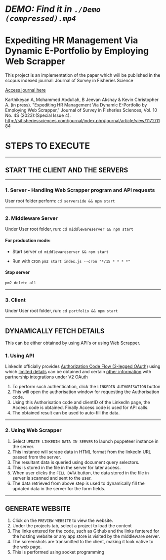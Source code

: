 # _DEMO: Find it in `./Demo (compressed).mp4`_

# Expediting HR Management Via Dynamic E-Portfolio by Employing Web Scrapper

This project is an implementation of the paper which will be published in the scopus indexed journal:
Journal of Survey in Fisheries Science

[Access journal here](http://sifisheriessciences.com//index.php/journal/article/view/1172/1184)

Karthikeyan A, Mohammed Abdullah, B Jeevan Akshay & Kevin Christopher A. (in press). "Expediting HR Management Via Dynamic E-Portfolio by Employing Web Scrapper," Journal of Survey in Fisheries Sciences, Vol. 10 No. 4S (2023):(Special Issue 4). http://sifisheriessciences.com/journal/index.php/journal/article/view/1172/1184

# STEPS TO EXECUTE
---
## START THE CLIENT AND THE SERVERS
---
### 1. Server - Handling Web Scrapper program and API requests
User root folder perform:
`cd serverside && npm start`

---
### 2. Middleware Server
Under User root folder, run:
`cd middlewareserver && npm start`

#### For production mode:
- Start server
`cd middlewareserver && npm start`

- Run with cron
`pm2 start index.js --cron "*/15 * * * *"`

#### Stop server
`pm2 delete all`

---
### 3. Client 
Under User root folder, run:
`cd portfolio && npm start`

___

## DYNAMICALLY FETCH DETAILS

This can be either obtained by using API's or using Web Scrapper.

### 1. Using API

LinkedIn officially provides [Authorization Code Flow (3-legged OAuth)](https://learn.microsoft.com/en-us/linkedin/shared/authentication/authorization-code-flow?tabs=HTTPS1) using which [limited details](https://learn.microsoft.com/en-us/linkedin/shared/integrations/people/profile-api?context=linkedin%2Fconsumer%2Fcontext) can be obtained and certain [other information](https://learn.microsoft.com/en-us/linkedin/shared/references/v2/profile) with [partnership integrations](https://developer.linkedin.com/blog/posts/2015/developer-program-changes) under [V2 OAuth](https://learn.microsoft.com/en-us/linkedin/consumer/integrations/self-serve/migration-faq?context=linkedin%2Fconsumer%2Fcontext)

1. To perform such authentication, click the `LINKEDIN AUTHORISATION` button
2. This will open the authorisation window for requesting the Authorisation code. 
3. Using this Authorisation code and clientID of the LinkedIn page, the Access code is obtained. Finally Access code is used for API calls.
4. The obtained result can be used to auto-fill the data.

___
### 2. Using Web Scrapper

1. Select `UPDATE LINKEDIN DATA IN SERVER` to launch puppeteer instance in the server.
2. This instance will scrape data in HTML format from the linkedIn URL passed from the server.
3. The resultant data is queried using document query selectors.
4. This is stored in the file in the server for later access.
5. When user clicks the `FILL DATA` button, the data stored in the file in server is scanned and sent to the user.
6. The data retrieved from above step is used to dynamically fill the updated data in the server for the form fields.
   
___
## GENERATE WEBSITE

1. Click on the `PREVIEW WEBSITE` to view the website.
2. Under the projects tab, select a project to load the content
3. The links entered for the code, such as Github and the links fentered for the hosting website or any app store is visited by the middleware server.
4. The screenshots are transmitted to the client, making it look native to the web page.
5. This is performed using socket programming

